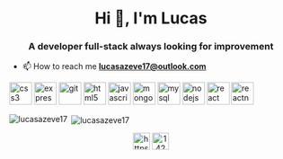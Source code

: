 <h1 align="center">Hi 👋, I'm Lucas</h1>
<h3 align="center">A developer full-stack always looking for improvement</h3>

- 📫 How to reach me **lucasazeve17@outlook.com**

<p align="left"><img src="https://devicons.github.io/devicon/devicon.git/icons/css3/css3-original-wordmark.svg" alt="css3" width="40" height="40"/> <img src="https://devicons.github.io/devicon/devicon.git/icons/express/express-original-wordmark.svg" alt="express" width="40" height="40"/> <img src="https://www.vectorlogo.zone/logos/git-scm/git-scm-icon.svg" alt="git" width="40" height="40"/> <img src="https://devicons.github.io/devicon/devicon.git/icons/html5/html5-original-wordmark.svg" alt="html5" width="40" height="40"/> <img src="https://devicons.github.io/devicon/devicon.git/icons/javascript/javascript-original.svg" alt="javascript" width="40" height="40"/> <img src="https://devicons.github.io/devicon/devicon.git/icons/mongodb/mongodb-original-wordmark.svg" alt="mongodb" width="40" height="40"/> <img src="https://devicons.github.io/devicon/devicon.git/icons/mysql/mysql-original-wordmark.svg" alt="mysql" width="40" height="40"/> <img src="https://devicons.github.io/devicon/devicon.git/icons/nodejs/nodejs-original-wordmark.svg" alt="nodejs" width="40" height="40"/> <img src="https://devicons.github.io/devicon/devicon.git/icons/react/react-original-wordmark.svg" alt="react" width="40" height="40"/> <img src="https://reactnative.dev/img/header_logo.svg" alt="reactnative" width="40" height="40"/></p><p><img align="left" src="https://github-readme-stats.vercel.app/api/top-langs/?username=lucasazeve17&layout=compact&hide=html" alt="lucasazeve17" /></p>

<p>&nbsp;<img align="center" src="https://github-readme-stats.vercel.app/api?username=lucasazeve17&show_icons=true" alt="lucasazeve17" /></p>

<p align="center">
<a href="https://linkedin.com/in/https://https://www.linkedin.com/in/lucas-azevedo-da-silva-2204a814b" target="blank"><img align="center" src="https://cdn.jsdelivr.net/npm/simple-icons@3.0.1/icons/linkedin.svg" alt="https://www.linkedin.com/in/lucas-azevedo-da-silva-2204a814b/" height="30" width="30" ></a>
<a href="https://stackoverflow.com/users/14209978" target="blank"><img align="center" src="https://cdn.jsdelivr.net/npm/simple-icons@3.0.1/icons/stackoverflow.svg" alt="14209978" height="30" width="30" /></a>
</p>
